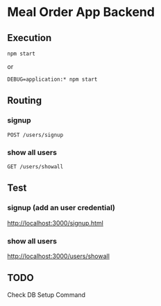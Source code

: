 # Meal Order App Backend
## Execution
```shell
npm start
```
or
```shell
DEBUG=application:* npm start
```
## Routing
### signup
```POST /users/signup```
### show all users
```GET /users/showall```

## Test
### signup (add an user credential)
[http://localhost:3000/signup.html](http://localhost:3000/signup.html)
### show all users
[http://localhost:3000/users/showall](http://localhost:3000/users/showall)
## TODO
Check DB Setup Command
